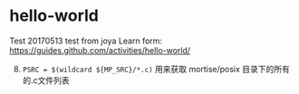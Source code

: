 # hello-world
Test
20170513 test from joya
Learn form:
https://guides.github.com/activities/hello-world/

8. `PSRC = $(wildcard ${MP_SRC}/*.c)`
用来获取 mortise/posix 目录下的所有的.c文件列表
